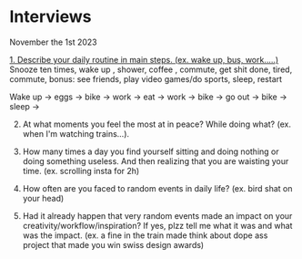 # Interviews

November the 1st 2023

<u>1. Describe your daily routine in main steps.
(ex. wake up, bus, work.....)</u>
Snooze ten times, wake up , shower, coffee , commute, get shit done, tired, commute, bonus: see friends, play video games/do sports, sleep, restart

Wake up → eggs → bike → work → eat → work → bike → go out → bike → sleep →

2. At what moments you feel the most at in peace? While doing what?
(ex. when I'm watching trains...).

3. How many times a day you find yourself sitting and doing nothing or doing something useless. And then realizing that you are waisting your time. (ex. scrolling insta for 2h)

4. How often are you faced to random events in daily life? (ex. bird shat on your head)

5. Had it already happen that very random events made an impact on your creativity/workflow/inspiration? If yes, plzz tell me what it was and what was the impact. (ex. a fine in the train made think about dope ass project that made you win swiss design awards)
